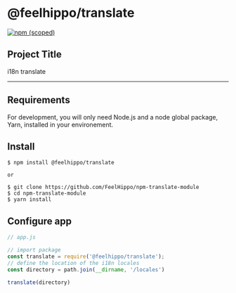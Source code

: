 # @feelhippo/translate

[![ npm (scoped) ](https://img.shields.io/badge/npm-v1.0.0-blue)](https://github.com/FeelHippo/npm-translate-module)

## Project Title

i18n translate

---
## Requirements

For development, you will only need Node.js and a node global package, Yarn, installed in your environement.

## Install

    $ npm install @feelhippo/translate

    or

    $ git clone https://github.com/FeelHippo/npm-translate-module
    $ cd npm-translate-module
    $ yarn install

## Configure app

``` js
// app.js

// import package
const translate = require('@feelhippo/translate');
// define the location of the i18n locales
const directory = path.join(__dirname, '/locales')

translate(directory)
```
